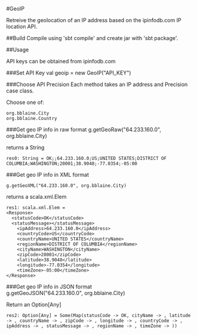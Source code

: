 #GeoIP

Retreive the geolocation of an IP address based on the ipinfodb.com IP location API. 

##Build
Compile using 'sbt compile' and create jar with 'sbt package'.

##Usage

API keys can be obtained from ipinfodb.com

###Set API Key
    val geoip = new GeoIP("API_KEY")
    
###Choose API Precision
Each method takes an IP address and Precision case class.

Choose one of:

    org.bblaine.City
    org.bblaine.Country

    
###Get geo IP info in raw format
    g.getGeoRaw("64.233.160.0", org.bblaine.City)
    
returns a String
    
    res0: String = OK;;64.233.160.0;US;UNITED STATES;DISTRICT OF COLUMBIA;WASHINGTON;20001;38.9048;-77.0354;-05:00

###Get geo IP info in XML format
        
    g.getGeoXML("64.233.160.0", org.bblaine.City)

returns a scala.xml.Elem

    res1: scala.xml.Elem = 
    <Response>
      <statusCode>OK</statusCode>
      <statusMessage></statusMessage>
	    <ipAddress>64.233.160.0</ipAddress>
	    <countryCode>US</countryCode>
	    <countryName>UNITED STATES</countryName>
	    <regionName>DISTRICT OF COLUMBIA</regionName>
	    <cityName>WASHINGTON</cityName>
	    <zipCode>20001</zipCode>
	    <latitude>38.9048</latitude>
	    <longitude>-77.0354</longitude>
	    <timeZone>-05:00</timeZone>
    </Response>

###Get geo IP info in JSON format    
    g.getGeoJSON("64.233.160.0", org.bblaine.City)
    
Return an Option[Any]
    
    res2: Option[Any] = Some(Map(statusCode -> OK, cityName -> , latitude -> , countryName -> , zipCode -> , longitude -> , countryCode -> , ipAddress -> , statusMessage -> , regionName -> , timeZone -> ))
